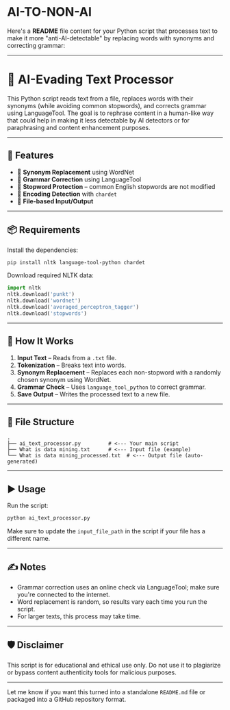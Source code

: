 # AI-TO-NON-AI
Here's a **README** file content for your Python script that processes text to make it more "anti-AI-detectable" by replacing words with synonyms and correcting grammar:

---

# 🧠 AI-Evading Text Processor

This Python script reads text from a file, replaces words with their synonyms (while avoiding common stopwords), and corrects grammar using LanguageTool. The goal is to rephrase content in a human-like way that could help in making it less detectable by AI detectors or for paraphrasing and content enhancement purposes.

---

## 🚀 Features

* 🔄 **Synonym Replacement** using WordNet
* 📝 **Grammar Correction** using LanguageTool
* 🛑 **Stopword Protection** – common English stopwords are not modified
* 📖 **Encoding Detection** with `chardet`
* 📂 **File-based Input/Output**

---

## 📦 Requirements

Install the dependencies:

```bash
pip install nltk language-tool-python chardet
```

Download required NLTK data:

```python
import nltk
nltk.download('punkt')
nltk.download('wordnet')
nltk.download('averaged_perceptron_tagger')
nltk.download('stopwords')
```

---

## 🧩 How It Works

1. **Input Text** – Reads from a `.txt` file.
2. **Tokenization** – Breaks text into words.
3. **Synonym Replacement** – Replaces each non-stopword with a randomly chosen synonym using WordNet.
4. **Grammar Check** – Uses `language_tool_python` to correct grammar.
5. **Save Output** – Writes the processed text to a new file.

---

## 📁 File Structure

```
.
├── ai_text_processor.py         # <--- Your main script
├── What is data mining.txt      # <--- Input file (example)
└── What is data mining_processed.txt  # <--- Output file (auto-generated)
```

---

## ▶️ Usage

Run the script:

```bash
python ai_text_processor.py
```

Make sure to update the `input_file_path` in the script if your file has a different name.

---

## ✍️ Notes

* Grammar correction uses an online check via LanguageTool; make sure you're connected to the internet.
* Word replacement is random, so results vary each time you run the script.
* For larger texts, this process may take time.

---

## 🛡️ Disclaimer

This script is for educational and ethical use only. Do not use it to plagiarize or bypass content authenticity tools for malicious purposes.

---

Let me know if you want this turned into a standalone `README.md` file or packaged into a GitHub repository format.
